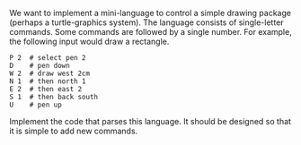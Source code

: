 We want to implement a mini-language to control a simple drawing package
(perhaps a turtle-graphics system). The language consists of single-letter
commands. Some commands are followed by a single number. For example, the
following input would draw a rectangle.

    P 2  # select pen 2
    D    # pen down
    W 2  # draw west 2cm
    N 1  # then north 1
    E 2  # then east 2
    S 1  # then back south
    U    # pen up

Implement the code that parses this language. It should be designed so that it
is simple to add new commands.

